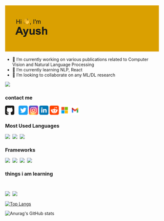 ![Image](./header.png)

- 🔭 I’m currently working on various publications related to Computer Vision and Natural Language Processing
- 🌱 I’m currently learning NLP, React
- 👯 I’m looking to collaborate on any ML/DL research

![](https://komarev.com/ghpvc/?username=ayushm-agrawal&color=green)

<h3 id="social">contact me</h3>

<a href="//github.com/ayushm-agrawal"><img src="https://raw.githubusercontent.com/edent/SuperTinyIcons/master/images/svg/github.svg" width="30px" style="width: 30px;margin-right: 10px;" /></a>
<a href="//twitter.com/AyushMAgr"><img src="https://raw.githubusercontent.com/edent/SuperTinyIcons/master/images/svg/twitter.svg" width="30px" /></a>
<a href="//instagram.com/ayushm.agrawal"><img src="https://raw.githubusercontent.com/edent/SuperTinyIcons/master/images/svg/instagram.svg" width="30px" /></a>
<a href="//linkedin.com/in/ayushmagrawal"><img src="https://raw.githubusercontent.com/edent/SuperTinyIcons/master/images/svg/linkedin.svg" width="30px" /></a>
<a href="//reddit.com/u/mrisonpike"><img src="https://raw.githubusercontent.com/edent/SuperTinyIcons/master/images/svg/reddit.svg" width="30px" /></a>
<a href="mailto:ayushmagrawal@outlook.com"><img src="https://raw.githubusercontent.com/edent/SuperTinyIcons/master/images/svg/microsoft.svg" width="30px" /></a>
<a href="mailto:ayush.agrawal7661@gmail.com"><img src="https://raw.githubusercontent.com/edent/SuperTinyIcons/master/images/svg/gmail.svg" width="30px" /></a>

<h3>Most Used Languages</h3>
<span><img src="https://cdn.jsdelivr.net/gh/devicons/devicon@latest/icons/python/python-original.svg" width="30px"></span>&nbsp;
<span><img src="https://cdn.jsdelivr.net/gh/devicons/devicon@latest/icons/javascript/javascript-original.svg" width="30px"></span>&nbsp;
<span><img src="https://cdn.jsdelivr.net/gh/devicons/devicon@latest/icons/java/java-original.svg" width="30px"></span>&nbsp;

<h3> Frameworks</h3>
<span><img src="https://cdn.jsdelivr.net/gh/devicons/devicon@latest/icons/react/react-original.svg" width="30px"></span>&nbsp;
<span><img src="https://www.vectorlogo.zone/logos/pytorch/pytorch-icon.svg" width="30px"></span>&nbsp;
<span><img src="https://cdn.jsdelivr.net/gh/devicons/devicon@latest/icons/jupyter/jupyter-original.svg" width="30px"></span>&nbsp;
<span><img src="https://cdn.jsdelivr.net/gh/devicons/devicon@latest/icons/spring/spring-original.svg" width="30px"></span>&nbsp;

<h3>things i am learning </h3>

<br>

<span><img src="https://www.vectorlogo.zone/logos/mysql/mysql-official.svg" width="30px"></span>&nbsp;
<span><img src="https://www.vectorlogo.zone/logos/tensorflow/tensorflow-icon.svg" width="30px"></span>&nbsp;

[![Top Langs](https://github-readme-stats.vercel.app/api/top-langs/?username=ayushm-agrawal&layout=compact)](https://github.com/anuraghazra/github-readme-stats)

![Anurag's GitHub stats](https://github-readme-stats.vercel.app/api?username=ayushm-agrawal&show_icons=true&theme=dark)
